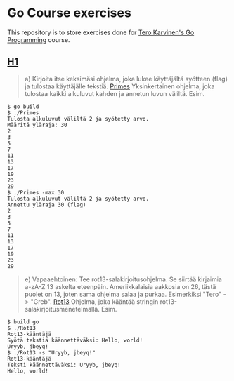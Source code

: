 # Go Course exercises
This repository is to store exercises done for [Tero Karvinen's Go Programming](http://terokarvinen.com/2020/go-programming-course-2020-w22/#laksyt) course.

## [H1](H1/)
>a) Kirjoita itse keksimäsi ohjelma, joka lukee käyttäjältä syötteen (flag) ja tulostaa käyttäjälle tekstiä.
[Primes](H1/Primes/)
Yksinkertainen ohjelma, joka tulostaa kaikki alkuluvut kahden ja annetun luvun väliltä.
Esim.
~~~~
$ go build
$ ./Primes
Tulosta alkuluvut väliltä 2 ja syötetty arvo.
Määritä yläraja: 30
2
3
5
7
11
13
17
19
23
29
$ ./Primes -max 30
Tulosta alkuluvut väliltä 2 ja syötetty arvo.
Annettu yläraja 30 (flag)
2
3
5
7
11
13
17
19
23
29
~~~~
    
>e) Vapaaehtoinen: Tee rot13-salakirjoitusohjelma. Se siirtää kirjaimia a-zA-Z 13 askelta eteenpäin. Ameriikkalaisia aakkosia on 26, tästä puolet on 13, joten sama ohjelma salaa ja purkaa. Esimerkiksi "Tero" -> "Greb".
[Rot13](H1/Rot13/)
Ohjelma, joka kääntää stringin rot13-salakirjoitusmenetelmällä.
Esim.
~~~~
$ build go
$ ./Rot13 
Rot13-kääntäjä
Syötä tekstiä käännettäväksi: Hello, world!
Uryyb, jbeyq!
$ ./Rot13 -s "Uryyb, jbeyq!"
Rot13-kääntäjä
Teksti käännettäväksi: Uryyb, jbeyq!
Hello, world!
~~~~
